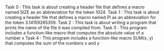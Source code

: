 Task 0 : This task is about creating a header file that defines a macro named SIZE as an abbreviation for the token 1024.
Task 1 : This task is about creating a header file that defines a macro named PI as an abbreviation for the token 3.14159265359.
Task 2 : This task is about writing a program that prints the name of the file it was compiled from.
Task 3 : This program includes a function-like macro that computes the absolute value of a number x
Task 4 : This program includes a function-like macro SUM(x, y) that computes the sum of the numbers x and y
